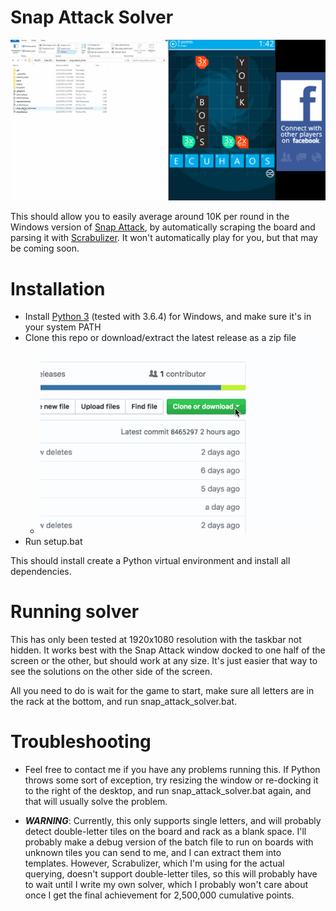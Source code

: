 # Snap Attack Solver

![Example run of solver](doc/snap_attack_solver.gif?raw=true "Example run of solver")

This should allow you to easily average around 10K per round in the Windows version of [Snap Attack](https://www.microsoft.com/en-us/store/p/snap-attack/9wzdncrfhwf6?rtc=1), by automatically scraping the board and parsing it with [Scrabulizer](https://www.scrabulizer.com/). It won't automatically play for you, but that may be coming soon.

# Installation

- Install [Python 3](https://www.python.org/downloads/) (tested with 3.6.4) for Windows, and make sure it's in your system PATH
- Clone this repo or download/extract the latest release as a zip file
  -  ![Download zip of repo](doc/install.gif?raw=true "Download zip of repo")
- Run setup.bat

This should install create a Python virtual environment and install all dependencies.

# Running solver

This has only been tested at 1920x1080 resolution with the taskbar not hidden. It works best with the Snap Attack window docked to one half of the screen or the other, but should work at any size. It's just easier that way to see the solutions on the other side of the screen.

All you need to do is wait for the game to start, make sure all letters are in the rack at the bottom, and run snap_attack_solver.bat.

# Troubleshooting

- Feel free to contact me if you have any problems running this. If Python throws some sort of exception, try resizing the window or re-docking it to the right of the desktop, and run snap_attack_solver.bat again, and that will usually solve the problem.

- ***WARNING***: Currently, this only supports single letters, and will probably detect double-letter tiles on the board and rack as a blank space. I'll probably make a debug version of the batch file to run on boards with unknown tiles you can send to me, and I can extract them into templates. However, Scrabulizer, which I'm using for the actual querying, doesn't support double-letter tiles, so this will probably have to wait until I write my own solver, which I probably won't care about once I get the final achievement for 2,500,000 cumulative points.
